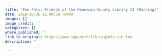 ```yaml
---
title: 'Pen Pals: Friends of the Hennepin County Library II (Morning)'
date: 2018-10-26 11:00:58 -0400
images: []
image_credit: ''
categories: []
where_published: ''
link_to_original: https://www.supporthclib.org/min-jin-lee
description: ''

---
```

